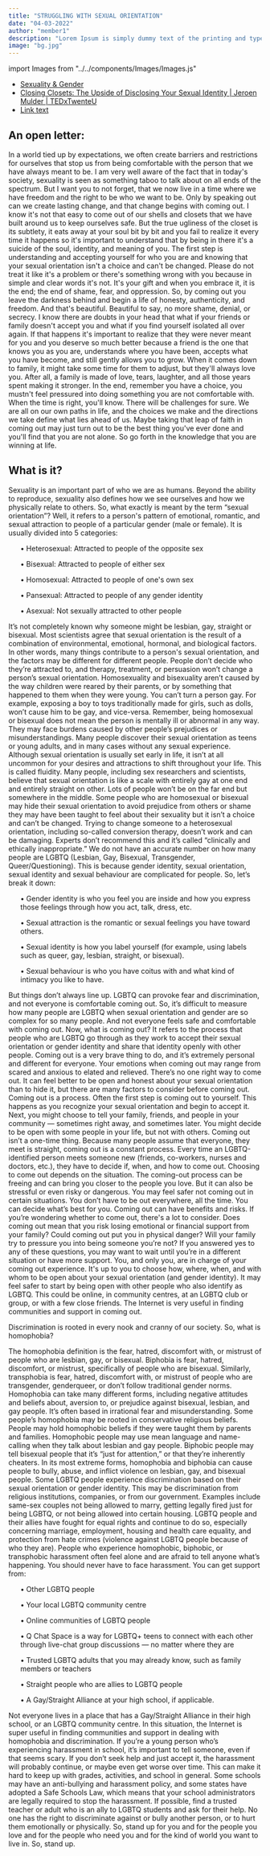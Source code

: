 ```yaml
---
title: "STRUGGLING WITH SEXUAL ORIENTATION"
date: "04-03-2022"
author: "member1"
description: "Lorem Ipsum is simply dummy text of the printing and typesetting industry. Lorem Ipsum has been the industry's standard dummy text ever since the 1500s."
image: "bg.jpg"
---
```


import Images from "../../components/Images/Images.js"

<div className="row">
<div className="col-lg-4">
  <div className="card shadow mb-4">
    <Images filename="Swso1.png" style={{ height: "auto", width: "100%" }} />
  </div>
</div>

  <div className="col-lg-4">
  <div className="card shadow mb-4">
  <Images filename="Swso2.png" style={{height: "auto", width:"100%"}}/>
  </div>
  </div>
 
  <div className="col-lg-4">
  <div className="card shadow mb-4">
  <Images filename="Swso3.png" style={{height: "auto", width:"100%"}}/>
  </div>
  </div>
  
</div>

- [Sexuality & Gender](https://www.youtube.com/watch?v=sCZiXfaa9ro)
- [Closing Closets: The Upside of Disclosing Your Sexual Identity | Jeroen Mulder | TEDxTwenteU](https://www.youtube.com/watch?v=f55N3O4PPMc)
- [Link text](https://www.youtube.com/watch?v=4Khn_z9FPmU)

## An open letter:

In a world tied up by expectations, we often create barriers and
restrictions for ourselves that stop us from being comfortable
with the person that we have always meant to be. I am very well
aware of the fact that in today's society, sexuality is seen as
something taboo to talk about on all ends of the spectrum. But I
want you to not forget, that we now live in a time where we have
freedom and the right to be who we want to be. Only by speaking
out can we create lasting change, and that change begins with
coming out. I know it's not that easy to come out of our shells
and closets that we have built around us to keep ourselves safe.
But the true ugliness of the closet is its subtlety, it eats away
at your soul bit by bit and you fail to realize it every time it
happens so it's important to understand that by being in there
it's a suicide of the soul, identity, and meaning of you. The
first step is understanding and accepting yourself for who you are
and knowing that your sexual orientation isn't a choice and can't
be changed. Please do not treat it like it's a problem or there's
something wrong with you because in simple and clear words it's
not. It's your gift and when you embrace it, it is the end; the
end of shame, fear, and oppression. So, by coming out you leave
the darkness behind and begin a life of honesty, authenticity, and
freedom. And that's beautiful. Beautiful to say, no more shame,
denial, or secrecy. I know there are doubts in your head that what
if your friends or family doesn't accept you and what if you find
yourself isolated all over again. If that happens it's important
to realize that they were never meant for you and you deserve so
much better because a friend is the one that knows you as you are,
understands where you have been, accepts what you have become, and
still gently allows you to grow. When it comes down to family, it
might take some time for them to adjust, but they'll always love
you. After all, a family is made of love, tears, laughter, and all
those years spent making it stronger. In the end, remember you
have a choice, you mustn't feel pressured into doing something you
are not comfortable with. When the time is right, you'll know.
There will be challenges for sure. We are all on our own paths in
life, and the choices we make and the directions we take define
what lies ahead of us. Maybe taking that leap of faith in coming
out may just turn out to be the best thing you've ever done and
you'll find that you are not alone. So go forth in the knowledge
that you are winning at life.

## What is it?

<p>
  Sexuality is an important part of who we are as humans. Beyond the ability to
  reproduce, sexuality also defines how we see ourselves and how we physically
  relate to others. So, what exactly is meant by the term “sexual orientation”?
  Well, it refers to a person's pattern of emotional, romantic, and sexual
  attraction to people of a particular gender (male or female). It is usually
  divided into 5 categories:
  <ul>• Heterosexual: Attracted to people of the opposite sex</ul>
  <ul>• Bisexual: Attracted to people of either sex</ul>
  <ul>• Homosexual: Attracted to people of one's own sex</ul>
  <ul>• Pansexual: Attracted to people of any gender identity</ul>
  <ul>• Asexual: Not sexually attracted to other people</ul>
</p>
<p>
  It’s not completely known why someone might be lesbian, gay, straight or
  bisexual. Most scientists agree that sexual orientation is the result of a
  combination of environmental, emotional, hormonal, and biological factors. In
  other words, many things contribute to a person's sexual orientation, and the
  factors may be different for different people. People don’t decide who they’re
  attracted to, and therapy, treatment, or persuasion won’t change a person’s
  sexual orientation. Homosexuality and bisexuality aren’t caused by the way
  children were reared by their parents, or by something that happened to them
  when they were young. You can’t turn a person gay. For example, exposing a boy
  to toys traditionally made for girls, such as dolls, won’t cause him to be
  gay, and vice-versa. Remember, being homosexual or bisexual does not mean the
  person is mentally ill or abnormal in any way. They may face burdens caused by
  other people’s prejudices or misunderstandings. Many people discover their
  sexual orientation as teens or young adults, and in many cases without any
  sexual experience. Although sexual orientation is usually set early in life,
  it isn’t at all uncommon for your desires and attractions to shift throughout
  your life. This is called fluidity. Many people, including sex researchers and
  scientists, believe that sexual orientation is like a scale with entirely gay
  at one end and entirely straight on other. Lots of people won’t be on the far
  end but somewhere in the middle. Some people who are homosexual or bisexual
  may hide their sexual orientation to avoid prejudice from others or shame they
  may have been taught to feel about their sexuality but it isn’t a choice and
  can’t be changed. Trying to change someone to a heterosexual orientation,
  including so-called conversion therapy, doesn’t work and can be damaging.
  Experts don’t recommend this and it’s called “clinically and ethically
  inappropriate.” We do not have an accurate number on how many people are LGBTQ
  (Lesbian, Gay, Bisexual, Transgender, Queer/Questioning). This is because
  gender identity, sexual orientation, sexual identity and sexual behaviour are
  complicated for people. So, let’s break it down:
  <ul>
    • Gender identity is who you feel you are inside and how you express those
    feelings through how you act, talk, dress, etc.
  </ul>
  <ul>
    • Sexual attraction is the romantic or sexual feelings you have toward
    others.
  </ul>
  <ul>
    • Sexual identity is how you label yourself (for example, using labels such
    as queer, gay, lesbian, straight, or bisexual).
  </ul>
  <ul>
    • Sexual behaviour is who you have coitus with and what kind of intimacy you
    like to have.
  </ul>
</p>
<p>
  But things don’t always line up. LGBTQ can provoke fear and discrimination,
  and not everyone is comfortable coming out. So, it’s difficult to measure how
  many people are LGBTQ when sexual orientation and gender are so complex for so
  many people. And not everyone feels safe and comfortable with coming out. Now,
  what is coming out? It refers to the process that people who are LGBTQ go
  through as they work to accept their sexual orientation or gender identity and
  share that identity openly with other people. Coming out is a very brave thing
  to do, and it’s extremely personal and different for everyone. Your emotions
  when coming out may range from scared and anxious to elated and relieved.
  There’s no one right way to come out. It can feel better to be open and honest
  about your sexual orientation than to hide it, but there are many factors to
  consider before coming out. Coming out is a process. Often the first step is
  coming out to yourself. This happens as you recognize your sexual orientation
  and begin to accept it. Next, you might choose to tell your family, friends,
  and people in your community — sometimes right away, and sometimes later. You
  might decide to be open with some people in your life, but not with others.
  Coming out isn’t a one-time thing. Because many people assume that everyone,
  they meet is straight, coming out is a constant process. Every time an
  LGBTQ-identified person meets someone new (friends, co-workers, nurses and
  doctors, etc.), they have to decide if, when, and how to come out. Choosing to
  come out depends on the situation. The coming-out process can be freeing and
  can bring you closer to the people you love. But it can also be stressful or
  even risky or dangerous. You may feel safer not coming out in certain
  situations. You don’t have to be out everywhere, all the time. You can decide
  what’s best for you. Coming out can have benefits and risks. If you’re
  wondering whether to come out, there's a lot to consider. Does coming out mean
  that you risk losing emotional or financial support from your family? Could
  coming out put you in physical danger? Will your family try to pressure you
  into being someone you’re not? If you answered yes to any of these questions,
  you may want to wait until you’re in a different situation or have more
  support. You, and only you, are in charge of your coming out experience. It's
  up to you to choose how, where, when, and with whom to be open about your
  sexual orientation (and gender identity). It may feel safer to start by being
  open with other people who also identify as LGBTQ. This could be online, in
  community centres, at an LGBTQ club or group, or with a few close friends. The
  Internet is very useful in finding communities and support in coming out.
</p>
<p>
  Discrimination is rooted in every nook and cranny of our society. So, what is
  homophobia?
</p>
<p>
  The homophobia definition is the fear, hatred, discomfort with, or mistrust of
  people who are lesbian, gay, or bisexual. Biphobia is fear, hatred,
  discomfort, or mistrust, specifically of people who are bisexual. Similarly,
  transphobia is fear, hatred, discomfort with, or mistrust of people who are
  transgender, genderqueer, or don’t follow traditional gender norms. Homophobia
  can take many different forms, including negative attitudes and beliefs about,
  aversion to, or prejudice against bisexual, lesbian, and gay people. It’s
  often based in irrational fear and misunderstanding. Some people’s homophobia
  may be rooted in conservative religious beliefs. People may hold homophobic
  beliefs if they were taught them by parents and families. Homophobic people
  may use mean language and name-calling when they talk about lesbian and gay
  people. Biphobic people may tell bisexual people that it’s “just for
  attention,” or that they’re inherently cheaters. In its most extreme forms,
  homophobia and biphobia can cause people to bully, abuse, and inflict violence
  on lesbian, gay, and bisexual people. Some LGBTQ people experience
  discrimination based on their sexual orientation or gender identity. This may
  be discrimination from religious institutions, companies, or from our
  government. Examples include same-sex couples not being allowed to marry,
  getting legally fired just for being LGBTQ, or not being allowed into certain
  housing. LGBTQ people and their allies have fought for equal rights and
  continue to do so, especially concerning marriage, employment, housing and
  health care equality, and protection from hate crimes (violence against LGBTQ
  people because of who they are). People who experience homophobic, biphobic,
  or transphobic harassment often feel alone and are afraid to tell anyone
  what’s happening. You should never have to face harassment. You can get
  support from:
  <ul>• Other LGBTQ people</ul>
  <ul>• Your local LGBTQ community centre</ul>
  <ul>• Online communities of LGBTQ people</ul>
  <ul>
    • Q Chat Space is a way for LGBTQ+ teens to connect with each other through
    live-chat group discussions — no matter where they are
  </ul>
  <ul>
    • Trusted LGBTQ adults that you may already know, such as family members or
    teachers
  </ul>
  <ul>• Straight people who are allies to LGBTQ people</ul>
  <ul>• A Gay/Straight Alliance at your high school, if applicable.</ul>
</p>
<p>
  Not everyone lives in a place that has a Gay/Straight Alliance in their high
  school, or an LGBTQ community centre. In this situation, the Internet is super
  useful in finding communities and support in dealing with homophobia and
  discrimination. If you’re a young person who’s experiencing harassment in
  school, it’s important to tell someone, even if that seems scary. If you don’t
  seek help and just accept it, the harassment will probably continue, or maybe
  even get worse over time. This can make it hard to keep up with grades,
  activities, and school in general. Some schools may have an anti-bullying and
  harassment policy, and some states have adopted a Safe Schools Law, which
  means that your school administrators are legally required to stop the
  harassment. If possible, find a trusted teacher or adult who is an ally to
  LGBTQ students and ask for their help. No one has the right to discriminate
  against or bully another person, or to hurt them emotionally or physically.
  So, stand up for you and for the people you love and for the people who need
  you and for the kind of world you want to live in. So, stand up.
</p>
